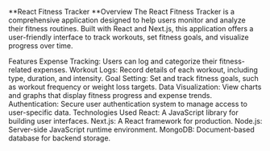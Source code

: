 **React Fitness Tracker
**Overview
The React Fitness Tracker is a comprehensive application designed to help users monitor and analyze their fitness routines. Built with React and Next.js, this application offers a user-friendly interface to track workouts, set fitness goals, and visualize progress over time.

Features
Expense Tracking: Users can log and categorize their fitness-related expenses.
Workout Logs: Record details of each workout, including type, duration, and intensity.
Goal Setting: Set and track fitness goals, such as workout frequency or weight loss targets.
Data Visualization: View charts and graphs that display fitness progress and expense trends.
Authentication: Secure user authentication system to manage access to user-specific data.
Technologies Used
React: A JavaScript library for building user interfaces.
Next.js: A React framework for production.
Node.js: Server-side JavaScript runtime environment.
MongoDB: Document-based database for backend storage.
